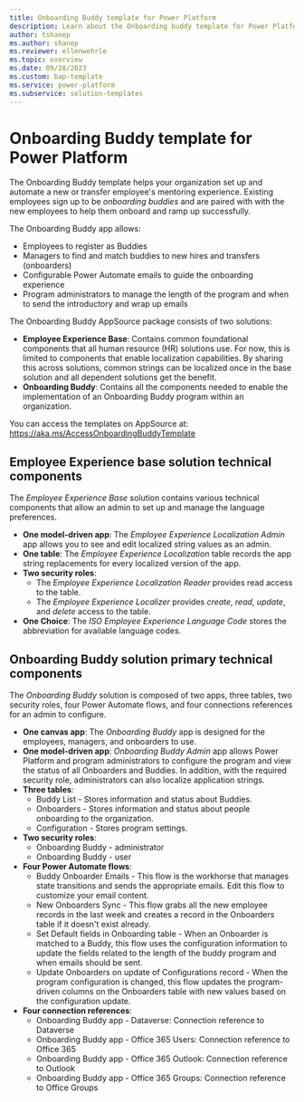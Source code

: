 ```yaml
---
title: Onboarding Buddy template for Power Platform
description: Learn about the Onboarding buddy template for Power Platform.
author: tshanep
ms.author: shanep
ms.reviewer: ellenwehrle
ms.topic: overview
ms.date: 09/28/2023
ms.custom: bap-template
ms.service: power-platform
ms.subservice: solution-templates
---
```


# Onboarding Buddy template for Power Platform

The Onboarding Buddy template helps your organization set up and automate a new or transfer employee's mentoring experience. Existing employees sign up to be *onboarding buddies* and are paired with with the new employees to help them onboard and ramp up successfully.

The Onboarding Buddy app allows:

- Employees to register as Buddies
- Managers to find and match buddies to new hires and transfers (onboarders)
- Configurable Power Automate emails to guide the onboarding experience
- Program administrators to manage the length of the program and when to send the introductory and wrap up emails

The Onboarding Buddy AppSource package consists of two solutions:

- **Employee Experience Base**: Contains common foundational components that all human resource (HR) solutions use. For now, this is limited to components that enable localization capabilities. By sharing this across solutions, common strings can be localized once in the base solution and all dependent solutions get the benefit.
- **Onboarding Buddy**: Contains all the components needed to enable the implementation of an Onboarding Buddy program within an organization.

You can access the templates on AppSource at: <https://aka.ms/AccessOnboardingBuddyTemplate>

## Employee Experience base solution technical components

The *Employee Experience Base* solution contains various technical components that allow an admin to set up and manage the language preferences.

- **One model-driven app**: The *Employee Experience Localization Admin* app allows you to see and edit localized string values as an admin.
- **One table**: The *Employee Experience Localization* table records the app string replacements for every localized version of the app.
- **Two security roles**:
  - The *Employee Experience Localization Reader* provides read access to the table.
  - The *Employee Experience Localizer* provides *create*, *read*, *update*, and *delete* access to the table.
- **One Choice**: The *ISO Employee Experience Language Code* stores the abbreviation for available language codes.

## Onboarding Buddy solution primary technical components

The *Onboarding Buddy* solution is composed of two apps, three tables, two security roles, four Power Automate flows, and four connections references for an admin to configure.

- **One canvas app**: The *Onboarding Buddy* app is designed for the employees, managers, and onboarders to use.
- **One model-driven app**: *Onboarding Buddy Admin* app allows Power Platform and program administrators to configure the program and view the status of all Onboarders and Buddies. In addition, with the required security role, administrators can also localize application strings.
- **Three tables**:
  - Buddy List - Stores information and status about Buddies.
  - Onboarders - Stores information and status about people onboarding to the organization.
  - Configuration - Stores program settings.
- **Two security roles**:
  - Onboarding Buddy - administrator
  - Onboarding Buddy - user
- **Four Power Automate flows**:
  - Buddy Onboarder Emails - This flow is the workhorse that manages state transitions and sends the appropriate emails. Edit this flow to customize your email content.
  - New Onboarders Sync - This flow grabs all the new employee records in the last week and creates a record in the Onboarders table if it doesn't exist already.
  - Set Default fields in Onboarding table - When an Onboarder is matched to a Buddy, this flow uses the configuration information to update the fields related to the length of the buddy program and when emails should be sent.
  - Update Onboarders on update of Configurations record - When the program configuration is changed, this flow updates the program-driven columns on the Onboarders table with new values based on the configuration update.
- **Four connection references**:
  - Onboarding Buddy app - Dataverse: Connection reference to Dataverse
  - Onboarding Buddy app - Office 365 Users: Connection reference to Office 365
  - Onboarding Buddy app - Office 365 Outlook: Connection reference to Outlook
  - Onboarding Buddy app - Office 365 Groups: Connection reference to Office Groups
